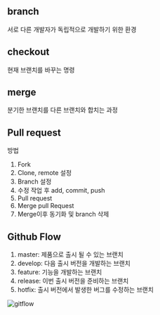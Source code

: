 ## branch
서로 다른 개발자가 독립적으로 개발하기 위한 환경

## checkout
현재 브랜치를 바꾸는 명령

## merge
분기한 브랜치를 다른 브랜치와 합치는 과정

## Pull request
방법
1. Fork
2. Clone, remote 설정
3. Branch 설정
4. 수정 작업 후 add, commit, push
5. Pull request
6. Merge pull Request
7. Merge이후 동기화 및 branch 삭제


## Github Flow
1. master: 제품으로 출시 될 수 있는 브랜치
2. develop: 다음 출시 버전을 개발하는 브랜치
3. feature: 기능을 개발하는 브랜치
4. release: 이번 출시 버전을 준비하는 브랜치
5. hotfix: 출시 버전에서 발생한 버그를 수정하는 브랜치


![gitflow](https://woowabros.github.io/img/2017-10-30/git-flow_overall_graph.png)